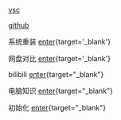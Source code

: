 
[vsc](/repo/vscode/00%20重要提醒.md)

[github](/repo/github/01%20前置基础/01%20Git下载与安装.md)

系统重装 [enter](/articles/001%20系统重装.md){target='_blank'}

网盘对比 [enter](/articles/003%20网盘对比.md){target='_blank'}

bilibili [enter](https://www.bilibili.com/){target="_blank"}

电脑知识 [enter](/repo/computer/01%20硬件知识/00%20前言.md){target="_blank"}

初始化 [enter](/repo/computer-init/01%20系统重装/02%20系统激活.md){target="_blank"}